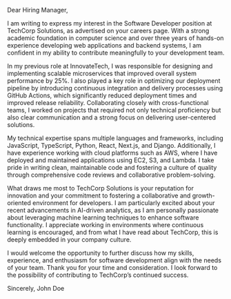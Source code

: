 Dear Hiring Manager,

I am writing to express my interest in the Software Developer position at TechCorp Solutions, as advertised on your careers page. With a strong academic foundation in computer science and over three years of hands-on experience developing web applications and backend systems, I am confident in my ability to contribute meaningfully to your development team.

In my previous role at InnovateTech, I was responsible for designing and implementing scalable microservices that improved overall system performance by 25%. I also played a key role in optimizing our deployment pipeline by introducing continuous integration and delivery processes using GitHub Actions, which significantly reduced deployment times and improved release reliability. Collaborating closely with cross-functional teams, I worked on projects that required not only technical proficiency but also clear communication and a strong focus on delivering user-centered solutions.

My technical expertise spans multiple languages and frameworks, including JavaScript, TypeScript, Python, React, Next.js, and Django. Additionally, I have experience working with cloud platforms such as AWS, where I have deployed and maintained applications using EC2, S3, and Lambda. I take pride in writing clean, maintainable code and fostering a culture of quality through comprehensive code reviews and collaborative problem-solving.

What draws me most to TechCorp Solutions is your reputation for innovation and your commitment to fostering a collaborative and growth-oriented environment for developers. I am particularly excited about your recent advancements in AI-driven analytics, as I am personally passionate about leveraging machine learning techniques to enhance software functionality. I appreciate working in environments where continuous learning is encouraged, and from what I have read about TechCorp, this is deeply embedded in your company culture.

I would welcome the opportunity to further discuss how my skills, experience, and enthusiasm for software development align with the needs of your team. Thank you for your time and consideration. I look forward to the possibility of contributing to TechCorp’s continued success.

Sincerely,
John Doe
